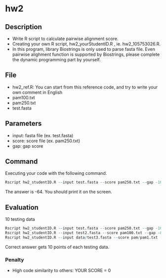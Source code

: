 # hw2

## Description

* Write R script to calculate pairwise alignment score.
* Creating your own R script, hw2_yourStudentID.R , ie. hw2_105753026.R.
* In this program, library Biostrings is only used to parse fasta file. Even pairwise alighment function is supported by Biostrings, please complete the dynamic programming part by yourself.

## File

* hw2_ref.R: You can start from this reference code, and try to write your own comment in English
* pam100.txt
* pam250.txt
* test.fasta

## Parameters

* input: fasta file (ex. test.fasta)
* score: score file (ex. pam250.txt)
* gap: gap score

## Command

Executing your code with the following command.

```R
Rscript hw2_studentID.R --input test.fasta --score pam250.txt --gap -10
```
The answer is -64. You should print it on the screen.

## Evaluation

10 testing data

```R
Rscript hw2_studentID.R --input test.fasta --score pam250.txt --gap -10
Rscript hw2_studentID.R --input test2.fasta --score pam100.txt --gap -8
Rscript hw2_studentID.R --input data/test3.fasta --score pam/pam1.txt --gap -5
```

Correct answer gets 10 points of each testing data.

### Penalty

* High code similarity to others: YOUR SCORE = 0

